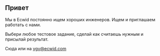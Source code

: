 Привет
---

Мы в Ecwid постоянно ищем хороших инженеров. Ищем и приглашаем работать с нами.

Выбери любое тестовое задание, сделай как считаешь нужным и присылай результат.

Сюда или на vgv@ecwid.com
